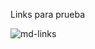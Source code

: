 Links para prueba

![md-links](https://user-images.githubusercontent/110297/42118443-b7a5f1f0-7bc8-11e8-96ad-9cc5593715a6.jpg)